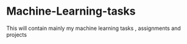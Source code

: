 # Machine-Learning-tasks
This will contain mainly my machine learning tasks , assignments and projects

